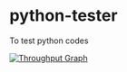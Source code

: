 # python-tester
To test python codes

[![Throughput Graph](https://graphs.waffle.io/iandmyhand/python-utils/throughput.svg)](https://waffle.io/iandmyhand/python-utils/metrics)
